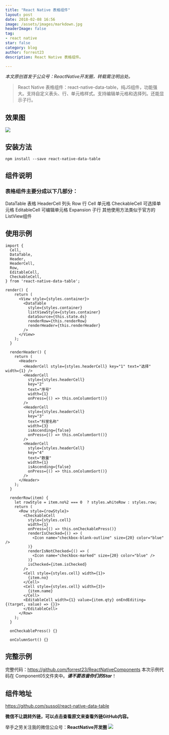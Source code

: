 ```yaml
---
title: "React Native 表格组件"
layout: post
date: 2018-02-08 16:56
image: /assets/images/markdown.jpg
headerImage: false
tag:
- react native
star: false
category: blog
author: forrest23
description: React Native 表格组件。

---
```

*本文原创首发于公众号：ReactNative开发圈，转载需注明出处。*

> React Native 表格组件：react-native-data-table，纯JS组件，功能强大。支持自定义表头、行、单元格样式。支持编辑单元格和选择列。还能显示子行。  

## 效果图
![](http://pic.yupoo.com/forrest071/faa06aee/8b121557.png)

## 安装方法
`npm install --save react-native-data-table`

## 组件说明
### 表格组件主要分成以下几部分：
DataTable  表格
HeaderCell 列头
Row 行
Cell  单元格
CheckableCell 可选择单元格
EditableCell 可编辑单元格
Expansion  子行
其他使用方法类似于官方的ListView组件

## 使用示例
```
import {
  Cell,
  DataTable,
  Header,
  HeaderCell,
  Row,
  EditableCell,
  CheckableCell,
} from 'react-native-data-table';

render() {
    return (
      <View style={styles.container}>
        <DataTable
          style={styles.container}
          listViewStyle={styles.container}
          dataSource={this.state.ds}
          renderRow={this.renderRow}
          renderHeader={this.renderHeader}
        />
      </View>
    );
  }
  
  renderHeader() {
    return (
      <Header>
        <HeaderCell style={styles.headerCell} key="1" text="选择" width={1} />
        <HeaderCell
          style={styles.headerCell}
          key="2"
          text="序号"
          width={1}
          onPress={() => this.onColumnSort()}
        />
        <HeaderCell
          style={styles.headerCell}
          key="3"
          text="科室名称"
          width={3}
          isAscending={false}
          onPress={() => this.onColumnSort()}
        />
        <HeaderCell
          style={styles.headerCell}
          key="4"
          text="数量"
          width={1}
          isAscending={false}
          onPress={() => this.onColumnSort()}
        />
      </Header>
    );
  }

  renderRow(item) {
    let rowStyle = item.no%2 === 0  ? styles.whiteRow : styles.row;
    return (
      <Row style={rowStyle}>
        <CheckableCell
          style={styles.cell}
          width={1}
          onPress={() => this.onCheckablePress()}
          renderIsChecked={() => (
            <Icon name="checkbox-blank-outline" size={20} color="blue" />
          )}
          renderIsNotChecked={() => (
            <Icon name="checkbox-marked" size={20} color="blue" />
          )}
          isChecked={item.isChecked}
        />
        <Cell style={styles.cell} width={1}>
          {item.no}
        </Cell>
        <Cell style={styles.cell} width={3}>
          {item.name}
        </Cell>
        <EditableCell width={1} value={item.qty} onEndEditing={(target, value) => {}}>
        </EditableCell>
      </Row>
    );
  }

  onCheckablePress() {}

  onColumnSort() {}
```

## 完整示例
完整代码：https://github.com/forrest23/ReactNativeComponents
本次示例代码在 Component05文件夹中。***请不要吝啬你们的Star***！

## 组件地址
https://github.com/sussol/react-native-data-table

**微信不让跳转外链，可以点击查看原文来查看外链GitHub内容。**

举手之劳关注我的微信公众号：**ReactNative开发圈**
![](http://pic.yupoo.com/forrest071/GW9CBRAi/medium.gif)
